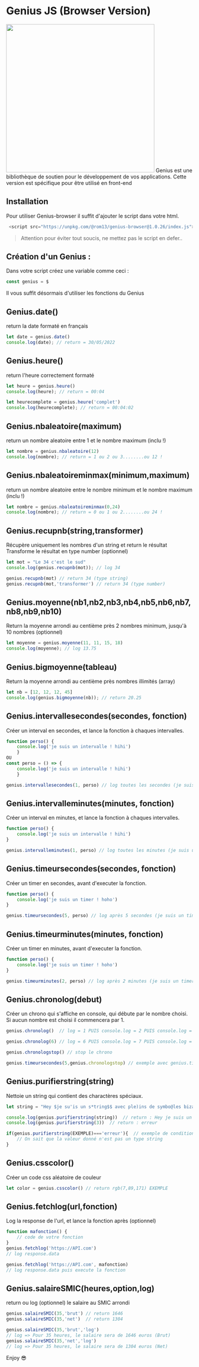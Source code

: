 # Genius JS (Browser Version)
<img src="https://zupimages.net/up/22/22/09ru.png" width="400" />
Genius est une bibliothèque de soutien pour le développement de vos applications.
Cette version est spécifique pour être utilisé en front-end

## Installation

Pour utiliser Genius-browser il suffit d'ajouter le script dans votre html.

```javascript
 <script src="https://unpkg.com/@rom13/genius-browser@1.0.26/index.js"></script>
```
>Attention pour éviter tout soucis, ne mettez pas le script en defer..

## Création d'un Genius :

Dans votre script créez une variable comme ceci :

```javascript
const genius = $
```
Il vous suffit désormais d'utiliser les fonctions du Genius

## Genius.date()

return la date formaté en français 

```javascript
let date = genius.date()
console.log(date); // return = 30/05/2022
```

## Genius.heure()

return l'heure correctement formaté

```javascript
let heure = genius.heure()
console.log(heure); // return = 00:04

let heurecomplete = genius.heure('complet')
console.log(heurecomplete); // return = 00:04:02
```

## Genius.nbaleatoire(maximum)

return un nombre aleatoire entre 1 et le nombre maximum (inclu !)

```javascript
let nombre = genius.nbaleatoire(12)
console.log(nombre); // return = 1 ou 2 ou 3........ou 12 !
```

## Genius.nbaleatoireminmax(minimum,maximum)

return un nombre aleatoire entre le nombre minimum et le nombre maximum (inclu !)

```javascript
let nombre = genius.nbaleatoireminmax(0,24)
console.log(nombre); // return = 0 ou 1 ou 2........ou 24 !
```
## Genius.recupnb(string,transformer)
Récupère uniquement les nombres d'un string et return le résultat
Transforme le résultat en type number (optionnel)

```javascript
let mot = "Le 34 c'est le sud"
console.log(genius.recupnb(mot)); // log 34

genius.recupnb(mot) // return 34 (type string)
genius.recupnb(mot,'transformer') // return 34 (type number)
```

## Genius.moyenne(nb1,nb2,nb3,nb4,nb5,nb6,nb7,nb8,nb9,nb10)
Return la moyenne arrondi au centième près
2 nombres minimum, jusqu'à 10 nombres (optionnel)

```javascript
let moyenne = genius.moyenne(11, 11, 15, 18)
console.log(moyenne); // log 13.75
```

## Genius.bigmoyenne(tableau)
Return la moyenne arrondi au centième près
nombres illimités (array)

```javascript
let nb = [12, 12, 12, 45]
console.log(genius.bigmoyenne(nb)); // return 20.25
```

## Genius.intervallesecondes(secondes, fonction)
Créer un interval en secondes, et lance la fonction à chaques intervalles.

```javascript
function perso() {
    console.log('je suis un intervalle ! hihi')
    }
OU
const perso = () => {
    console.log('je suis un intervalle ! hihi')
    }

genius.intervallesecondes(1, perso) // log toutes les secondes (je suis un intervalle ! hihi)
```
## Genius.intervalleminutes(minutes, fonction)
Créer un interval en minutes, et lance la fonction à chaques intervalles.

```javascript
function perso() {
    console.log('je suis un intervalle ! hihi')
}

genius.intervalleminutes(1, perso) // log toutes les minutes (je suis un intervalle ! hihi)
```
## Genius.timeursecondes(secondes, fonction) 
Créer un timer en secondes, avant d'executer la fonction.

```javascript
function perso() {
    console.log('je suis un timer ! hoho')
}

genius.timeursecondes(5, perso) // log après 5 secondes (je suis un timer ! hoho)
```
## Genius.timeurminutes(minutes, fonction) 
Créer un timer en minutes, avant d'executer la fonction.

```javascript
function perso() {
    console.log('je suis un timer ! hoho')
}

genius.timeurminutes(2, perso) // log après 2 minutes (je suis un timer ! hoho)
```

## Genius.chronolog(debut) 
Créer un chrono qui s'affiche en console, qui débute par le nombre choisi.
Si aucun nombre est choisi il commencera par 1.

```javascript
genius.chronolog()  // log = 1 PUIS console.log = 2 PUIS console.log = 3 ....etc chaques secondes

genius.chronolog(6) // log = 6 PUIS console.log = 7 PUIS console.log = 8 ....etc chaques secondes

genius.chronologstop() // stop le chrono

genius.timeursecondes(5,genius.chronologstop) // exemple avec genius.timeursecondes, au bout de 5 secondes le chrono est stopppé.
```
## Genius.purifierstring(string) 
Nettoie un string qui contient des charactères spéciaux.

```javascript
let string = "Hey $je su'is un s*tring$$ avec ple)ins de symbo@les biza%rres^^ hihi."

console.log(genius.purifierstring(string))  // return : Hey je suis un string avec pleins de symboles bizarres hihi.
console.log(genius.purifierstring(3))  // return : erreur

if(genius.purifierstring(EXEMPLE)==='erreur'){  // exemple de condition
    // On sait que la valeur donné n'est pas un type string
}
```

## Genius.csscolor()
Créer un code css aléatoire de couleur

```javascript
let color = genius.csscolor() // return rgb(7,89,171) EXEMPLE
```

## Genius.fetchlog(url,fonction) 
Log la response de l'url, et lance la fonction après (optionnel)

```javascript
function mafonction() {
    // code de votre fonction
}
genius.fetchlog('https://API.com') 
// log response.data

genius.fetchlog('https://API.com', mafonction) 
// log response.data puis execute la fonction

```
## Genius.salaireSMIC(heures,option,log)
return ou log (optionnel) le salaire au SMIC arrondi

```javascript
genius.salaireSMIC(35,'brut') // return 1646
genius.salaireSMIC(35,'net')  // return 1304

genius.salaireSMIC(35,'brut','log') 
// log => Pour 35 heures, le salaire sera de 1646 euros (Brut)
genius.salaireSMIC(35,'net','log') 
// log => Pour 35 heures, le salaire sera de 1304 euros (Net)
```

Enjoy :sunglasses:

